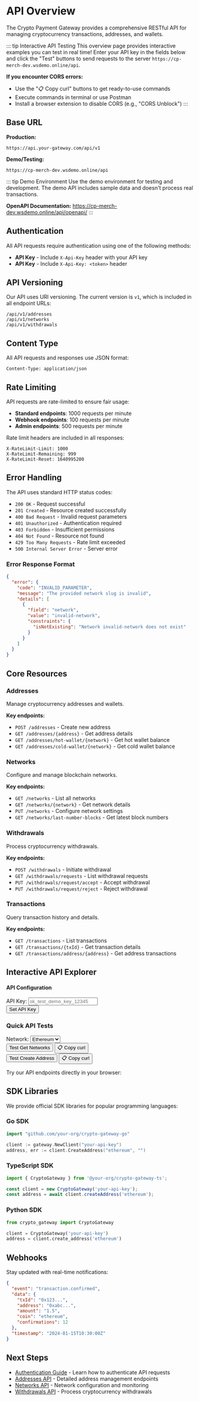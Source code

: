 # API Overview

The Crypto Payment Gateway provides a comprehensive RESTful API for managing cryptocurrency transactions, addresses, and wallets.

::: tip Interactive API Testing
This overview page provides interactive examples you can test in real time! Enter your API key in the fields below and click the "Test" buttons to send requests to the server `https://cp-merch-dev.wsdemo.online/api`.

**If you encounter CORS errors:**
- Use the "📋 Copy curl" buttons to get ready-to-use commands
- Execute commands in terminal or use Postman
- Install a browser extension to disable CORS (e.g., "CORS Unblock")
:::

## Base URL

**Production:**
```
https://api.your-gateway.com/api/v1
```

**Demo/Testing:**
```
https://cp-merch-dev.wsdemo.online/api
```

::: tip Demo Environment
Use the demo environment for testing and development. The demo API includes sample data and doesn't process real transactions.

**OpenAPI Documentation:** https://cp-merch-dev.wsdemo.online/api/openapi/
:::

## Authentication

All API requests require authentication using one of the following methods:

- **API Key** - Include `X-Api-Key` header with your API key
- **API Key** - Include `X-Api-Key: <token>` header

## API Versioning

Our API uses URI versioning. The current version is `v1`, which is included in all endpoint URLs:

```
/api/v1/addresses
/api/v1/networks
/api/v1/withdrawals
```

## Content Type

All API requests and responses use JSON format:

```http
Content-Type: application/json
```

## Rate Limiting

API requests are rate-limited to ensure fair usage:

- **Standard endpoints**: 1000 requests per minute
- **Webhook endpoints**: 100 requests per minute
- **Admin endpoints**: 500 requests per minute

Rate limit headers are included in all responses:

```http
X-RateLimit-Limit: 1000
X-RateLimit-Remaining: 999
X-RateLimit-Reset: 1640995200
```

## Error Handling

The API uses standard HTTP status codes:

- `200 OK` - Request successful
- `201 Created` - Resource created successfully
- `400 Bad Request` - Invalid request parameters
- `401 Unauthorized` - Authentication required
- `403 Forbidden` - Insufficient permissions
- `404 Not Found` - Resource not found
- `429 Too Many Requests` - Rate limit exceeded
- `500 Internal Server Error` - Server error

### Error Response Format

```json
{
  "error": {
    "code": "INVALID_PARAMETER",
    "message": "The provided network slug is invalid",
    "details": [
      {
        "field": "network",
        "value": "invalid-network",
        "constraints": {
          "isNotExisting": "Network invalid-network does not exist"
        }
      }
    ]
  }
}
```

## Core Resources

### Addresses
Manage cryptocurrency addresses and wallets.

**Key endpoints:**
- `POST /addresses` - Create new address
- `GET /addresses/{address}` - Get address details
- `GET /addresses/hot-wallet/{network}` - Get hot wallet balance
- `GET /addresses/cold-wallet/{network}` - Get cold wallet balance

### Networks
Configure and manage blockchain networks.

**Key endpoints:**
- `GET /networks` - List all networks
- `GET /networks/{network}` - Get network details
- `PUT /networks` - Configure network settings
- `GET /networks/last-number-blocks` - Get latest block numbers

### Withdrawals
Process cryptocurrency withdrawals.

**Key endpoints:**
- `POST /withdrawals` - Initiate withdrawal
- `GET /withdrawals/requests` - List withdrawal requests
- `PUT /withdrawals/request/accept` - Accept withdrawal
- `PUT /withdrawals/request/reject` - Reject withdrawal

### Transactions
Query transaction history and details.

**Key endpoints:**
- `GET /transactions` - List transactions
- `GET /transactions/{txId}` - Get transaction details
- `GET /transactions/address/{address}` - Get address transactions

## Interactive API Explorer

<!-- API Key Configuration Section -->
<div class="api-key-section">
  <h4>API Configuration</h4>
  <div class="api-key-controls">
    <div class="api-key-input-group">
      <label for="global-api-key">API Key:</label>
      <input type="text" id="global-api-key" class="api-key-input" placeholder="sk_test_demo_key_12345" />
    </div>
    <button onclick="setGlobalApiKey()" class="set-api-key-button">Set API Key</button>
  </div>
  <div class="api-key-status"></div>
</div>

### Quick API Tests

<div class="api-demo">
  <div class="demo-controls">
    <label for="test-network">Network:</label>
    <select id="test-network">
      <option value="ethereum" selected>Ethereum</option>
      <option value="bitcoin">Bitcoin</option>
      <option value="tron">Tron</option>
    </select>
    <div class="button-group">
      <button onclick="testGetNetworks()" class="test-button">Test Get Networks</button>
      <button onclick="copyCurlCommand('/networks', {method: 'GET'})" class="copy-curl-button">📋 Copy curl</button>
    </div>
  </div>
</div>

<div class="api-demo">
  <div class="demo-controls">
    <div class="button-group">
      <button onclick="testCreateAddress()" class="test-button">Test Create Address</button>
      <button onclick="copyCurlCommand('/addresses', {method: 'POST', body: JSON.stringify({network: 'ethereum'})})" class="copy-curl-button">📋 Copy curl</button>
    </div>
  </div>
</div>

Try our API endpoints directly in your browser:

<ApiTester />

## SDK Libraries

We provide official SDK libraries for popular programming languages:

### Go SDK
```go
import "github.com/your-org/crypto-gateway-go"

client := gateway.NewClient("your-api-key")
address, err := client.CreateAddress("ethereum", "")
```

### TypeScript SDK
```typescript
import { CryptoGateway } from '@your-org/crypto-gateway-ts';

const client = new CryptoGateway('your-api-key');
const address = await client.createAddress('ethereum');
```

### Python SDK
```python
from crypto_gateway import CryptoGateway

client = CryptoGateway('your-api-key')
address = client.create_address('ethereum')
```

## Webhooks

Stay updated with real-time notifications:

```json
{
  "event": "transaction.confirmed",
  "data": {
    "txId": "0x123...",
    "address": "0xabc...",
    "amount": "1.5",
    "coin": "ethereum",
    "confirmations": 12
  },
  "timestamp": "2024-01-15T10:30:00Z"
}
```

## Next Steps

- [Authentication Guide](./authentication.md) - Learn how to authenticate API requests
- [Addresses API](./addresses.md) - Detailed address management endpoints
- [Networks API](./networks.md) - Network configuration and monitoring
- [Withdrawals API](./withdrawals.md) - Process cryptocurrency withdrawals

<style>
.api-explorer {
  margin: 2rem 0;
}

.endpoint-card {
  display: flex;
  align-items: center;
  gap: 1rem;
  padding: 1rem;
  border: 1px solid var(--vp-c-border);
  border-radius: 8px;
  margin-bottom: 1rem;
}

.method {
  padding: 0.25rem 0.5rem;
  border-radius: 4px;
  font-weight: bold;
  font-size: 0.875rem;
  min-width: 60px;
  text-align: center;
}

.method.get {
  background: #10b981;
  color: white;
}

.method.post {
  background: #3b82f6;
  color: white;
}

.path {
  font-family: monospace;
  font-weight: 500;
  flex: 1;
}

.description {
  color: var(--vp-c-text-2);
  flex: 2;
}

.try-button {
  background: var(--vp-c-brand);
  color: white;
  border: none;
  padding: 0.5rem 1rem;
  border-radius: 4px;
  cursor: pointer;
  font-size: 0.875rem;
}

.try-button:hover {
  background: var(--vp-c-brand-dark);
}
</style>

<script>
function tryEndpoint(path, method = 'GET') {
  // This would integrate with your actual API explorer
  alert(`Would open API explorer for ${method} ${path}`);
}
</script> 